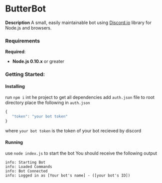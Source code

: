 # ButterBot


**Description**
A small, easily maintainable bot using [Discord.io](https://github.com/Woor/discord.io/tree/gateway_v6) library for Node.js and browsers.

### Requirements
**Required**:
* **Node.js 0.10.x** or greater

### Getting Started:

#### Installing
run `npm i` int he project to get all dependencies
add `auth.json` file to root directory
place the following in `auth.json`
```javascript
{
   "token": "your bot token"
}

```
where `your bot token` is the token of your bot recieved by discord

#### Running
use `node index.js` to start the bot
You should receive the following output
```
info: Starting Bot
info: Loaded Commands
info: Bot Connected
info: Logged in as [Your bot's name] - ([your bot's ID])
```
